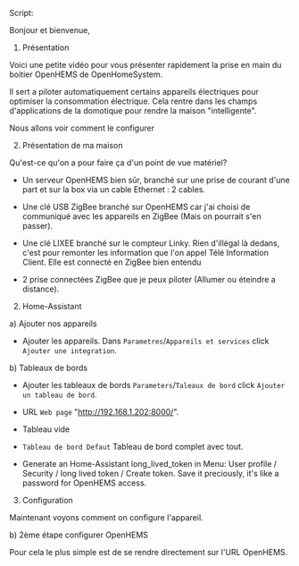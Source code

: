 
Script:

Bonjour et bienvenue, 

1. Présentation

Voici une petite vidéo pour vous présenter rapidement la prise en main
 du boitier OpenHEMS de OpenHomeSystem.


Il sert a piloter automatiquement certains appareils électriques
 pour optimiser la consommation électrique.
 Cela rentre dans les champs d'applications
 de la domotique pour rendre la maison "intelligente".

Nous allons voir comment le configurer


2. Présentation de ma maison

Qu'est-ce qu'on a pour faire ça d'un point de vue matériel?

* Un serveur OpenHEMS bien sûr, branché sur une prise de courant d'une part
 et sur la box via un cable Ethernet : 2 cables.

* Une clé USB ZigBee branché sur OpenHEMS
 car j'ai choisi de communiqué avec les appareils en ZigBee
 (Mais on pourrait s'en passer).

* Une clé LIXEE branché sur le compteur Linky. Rien d'illégal là dedans,
 c'est pour remonter les information que l'on appel Télé Information Client.
 Elle est connecté en ZigBee bien entendu

* 2 prise connectées ZigBee que je peux piloter (Allumer ou éteindre a distance).


2. Home-Assistant

a) Ajouter nos appareils

* Ajouter les appareils. Dans `Parametres`/`Appareils et services` click `Ajouter une integration`.

b) Tableaux de bords

* Ajouter les tableaux de bords `Parameters`/`Taleaux de bord` click `Ajouter un tableau de bord`.

 * URL `Web page` "http://192.168.1.202:8000/".

 * Tableau vide

 * `Tableau de bord Defaut` Tableau de bord complet avec tout.

 * Generate an Home-Assistant long_lived_token in Menu: User profile / Security / long lived token / Create token. Save it preciously, it's like a password for OpenHEMS access.

3. Configuration
 
Maintenant voyons comment on configure l'appareil.


b) 2ème étape configurer OpenHEMS

Pour cela le plus simple est de se rendre directement sur l'URL OpenHEMS. 
